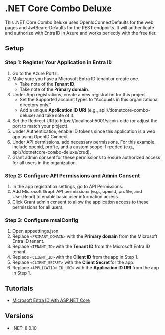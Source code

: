 # .NET Core Combo Deluxe

This .NET Core Combo Deluxe uses OpenIdConnectDefaults for the web pages and JwtBearerDefaults for the REST endpoints. It will authenticate and authorize with Entra ID in Azure and works perfectly with the free tier. 

## Setup

### Step 1: Register Your Application in Entra ID
1. Go to the Azure Portal.
1. Make sure you have a Microsoft Entra ID tenant or create one.
   * Take note of the **Tenant ID**.
   * Take note of the **Primary domain**.
1. Under App registrations, create a new registration for this project.
   * Set the Supported account types to "Accounts in this organizational directory only."
   * Add a unique **Application ID URI** (e.g., api://dotnetcore-combo-deluxe) and take note of it.
1. Set the Redirect URI to https://localhost:5001/signin-oidc (or adjust the port to match your project).
1. Under Authentication, enable ID tokens since this application is a web app using OpenID Connect.
1. Under API permissions, add necessary permissions. For this example, include openid, profile, and a custom scope if needed (e.g., api://dotnetcore-combo-deluxe/crud).
1. Grant admin consent for these permissions to ensure authorized access for all users in the organization.

### Step 2: Configure API Permissions and Admin Consent
1. In the app registration settings, go to API Permissions.
1. Add Microsoft Graph API permissions (e.g., openid, profile, and User.Read) to enable basic user information access.
1. Click Grant admin consent to allow the application access to these permissions for all users.

### Step 3: Configure msalConfig
1. Open appsettings.json
1. Replace ``<PRIMARY_DOMAIN>`` with the **Primary domain** from the Microsoft Entra ID tenant.
1. Replace ``<TENANT_ID>`` with the **Tenant ID** from the Microsoft Entra ID tenant.
1. Replace ``<CLIENT_ID>`` with the **Client ID** from the app in Step 1.
1. Replace ``<CLIENT_SECRET>`` with the **Client Secret** for the app.
1. Replace ``<APPLICATION_ID_URI>`` with the **Application ID URI** from the app in Step 1.

## Tutorials
* [Microsoft Entra ID with ASP.NET Core](https://learn.microsoft.com/en-us/aspnet/core/security/authentication/azure-active-directory/?view=aspnetcore-8.0)

## Versions
* .NET: 8.0.10
